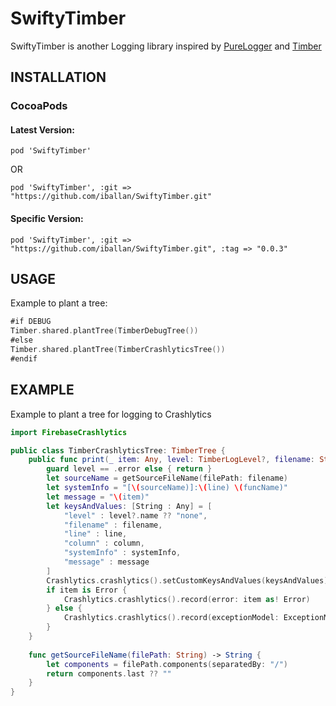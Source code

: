 # SwiftyTimber

SwiftyTimber is another Logging library inspired by [PureLogger](https://github.com/Kharauzov/PureLogger) and [Timber](https://github.com/JakeWharton/timber)

## INSTALLATION

### CocoaPods

#### Latest Version:
`pod 'SwiftyTimber'`

OR

`pod 'SwiftyTimber', :git => "https://github.com/iballan/SwiftyTimber.git"`

#### Specific Version:
`pod 'SwiftyTimber', :git => "https://github.com/iballan/SwiftyTimber.git", :tag => "0.0.3"`


## USAGE

Example to plant a tree:
```swift
#if DEBUG
Timber.shared.plantTree(TimberDebugTree())
#else
Timber.shared.plantTree(TimberCrashlyticsTree())
#endif
```

## EXAMPLE

Example to plant a tree for logging to Crashlytics
```swift
import FirebaseCrashlytics

public class TimberCrashlyticsTree: TimberTree {
    public func print(_ item: Any, level: TimberLogLevel?, filename: String, line: Int, column: Int, funcName: String) {
        guard level == .error else { return }
        let sourceName = getSourceFileName(filePath: filename)
        let systemInfo = "[\(sourceName)]:\(line) \(funcName)"
        let message = "\(item)"
        let keysAndValues: [String : Any] = [
            "level" : level?.name ?? "none",
            "filename" : filename,
            "line" : line,
            "column" : column,
            "systemInfo" : systemInfo,
            "message" : message
        ]
        Crashlytics.crashlytics().setCustomKeysAndValues(keysAndValues)
        if item is Error {
            Crashlytics.crashlytics().record(error: item as! Error)
        } else {
            Crashlytics.crashlytics().record(exceptionModel: ExceptionModel(name: "\(sourceName)-\(funcName)", reason: message))
        }
    }
    
    func getSourceFileName(filePath: String) -> String {
        let components = filePath.components(separatedBy: "/")
        return components.last ?? ""
    }
}
```

